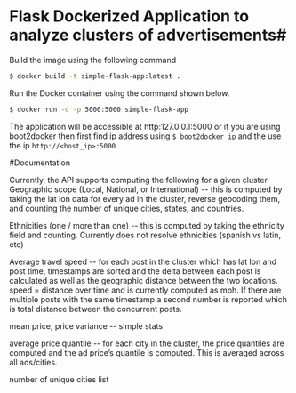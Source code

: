 # Flask Dockerized Application to analyze clusters of advertisements#

Build the image using the following command

```bash
$ docker build -t simple-flask-app:latest .
```

Run the Docker container using the command shown below.

```bash
$ docker run -d -p 5000:5000 simple-flask-app
```

The application will be accessible at http:127.0.0.1:5000 or if you are using boot2docker then first find ip address using `$ boot2docker ip` and the use the ip `http://<host_ip>:5000`

#Documentation

Currently, the API supports computing the following for a given cluster
Geographic scope (Local, National, or International) -- this is computed by taking the lat lon data for every ad in the cluster, reverse geocoding them, and counting the number of unique cities, states, and countries.

Ethnicities (one / more than one) -- this is computed by taking the ethnicity field and counting.  Currently does not resolve ethnicities (spanish vs latin, etc)

Average travel speed -- for each post in the cluster which has lat lon and post time,  timestamps are sorted and the delta between each post is calculated as well as the geographic distance between the two locations.  speed = distance over time and is currently computed as mph.  If there are multiple posts with the same timestamp a second number is reported which is total distance between the concurrent posts.

mean price, price variance -- simple stats

average price quantile -- for each city in the cluster, the price quantiles are computed and the ad price’s quantile is computed.  This is averaged across all ads/cities.

number of unique cities list 
